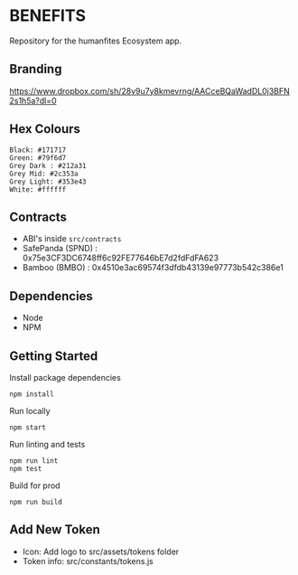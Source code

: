 # BENEFITS

Repository for the humanfites Ecosystem app.

## Branding

https://www.dropbox.com/sh/28v9u7y8kmevrng/AACceBQaWadDL0j3BFN2s1h5a?dl=0

## Hex Colours

```
Black: #171717
Green: #79f6d7
Grey Dark : #212a31
Grey Mid: #2c353a
Grey Light: #353e43
White: #ffffff
````

## Contracts

- ABI's inside `src/contracts`
- SafePanda (SPND) : 0x75e3CF3DC6748ff6c92FE77646bE7d2fdFdFA623
- Bamboo (BMBO) : 0x4510e3ac69574f3dfdb43139e97773b542c386e1

## Dependencies

- Node
- NPM

## Getting Started

Install package dependencies

```
npm install
```

Run locally

```
npm start
```

Run linting and tests

```
npm run lint
npm test
```

Build for prod

```
npm run build
```

## Add New Token

- Icon: Add logo to src/assets/tokens folder
- Token info: src/constants/tokens.js
